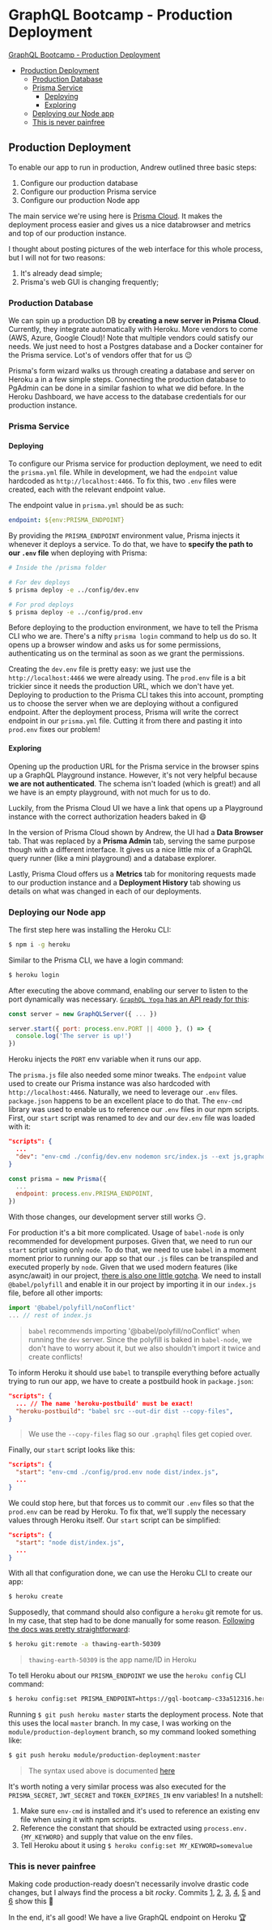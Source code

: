 # GraphQL Bootcamp - Production Deployment

[GraphQL Bootcamp - Production Deployment](#graphql-bootcamp---production-deployment)
- [Production Deployment](#production-deployment)
  - [Production Database](#production-database)
  - [Prisma Service](#prisma-service)
    - [Deploying](#deploying)
    - [Exploring](#exploring)
  - [Deploying our Node app](#deploying-our-node-app)
  - [This is never painfree](#this-is-never-painfree)

## Production Deployment

To enable our app to run in production, Andrew outlined three basic steps:

1. Configure our production database
1. Configure our production Prisma service
1. Configure our production Node app

The main service we're using here is [Prisma Cloud](https://www.prisma.io/cloud). It makes the deployment process easier and gives us a nice databrowser and metrics and top of our production instance.

I thought about posting pictures of the web interface for this whole process, but I will not for two reasons:

1. It's already dead simple;
1. Prisma's web GUI is changing frequently;

### Production Database

We can spin up a production DB by **creating a new server in Prisma Cloud**. Currently, they integrate automatically with Heroku. More vendors to come (AWS, Azure, Google Cloud)! Note that multiple vendors could satisfy our needs. We just need to host a Postgres database and a Docker container for the Prisma service. Lot's of vendors offer that for us 😉

Prisma's form wizard walks us through creating a database and server on Heroku a in a few simple steps. Connecting the production database to PgAdmin can be done in a similar fashion to what we did before. In the Heroku Dashboard, we have access to the database credentials for our production instance.

### Prisma Service

#### Deploying

To configure our Prisma service for production deployment, we need to edit the `prisma.yml` file. While in development, we had the `endpoint` value hardcoded as `http://localhost:4466`. To fix this, two `.env` files were created, each with the relevant endpoint value.

The endpoint value in `prisma.yml` should be as such:

```yml
endpoint: ${env:PRISMA_ENDPOINT}
```

By providing the `PRISMA_ENDPOINT` environment value, Prisma injects it whenever it deploys a service. To do that, we have to **specify the path to our `.env` file** when deploying with Prisma:

```bash
# Inside the /prisma folder

# For dev deploys
$ prisma deploy -e ../config/dev.env

# For prod deploys
$ prisma deploy -e ../config/prod.env
```

Before deploying to the production environment, we have to tell the Prisma CLI who we are. There's a nifty `prisma login` command to help us do so. It opens up a browser window and asks us for some permissions, authenticating us on the terminal as soon as we grant the permissions.

Creating the `dev.env` file is pretty easy: we just use the `http://localhost:4466` we were already using. The `prod.env` file is a bit trickier since it needs the production URL, which we don't have yet. Deploying to production to the Prisma CLI takes this into account, prompting us to choose the server when we are deploying without a configured endpoint. After the deployment process, Prisma will write the correct endpoint in our `prisma.yml` file. Cutting it from there and pasting it into `prod.env` fixes our problem!

#### Exploring

Opening up the production URL for the Prisma service in the browser spins up a GraphQL Playground instance. However, it's not very helpful because **we are not authenticated**. The schema isn't loaded (which is great!) and all we have is an empty playground, with not much for us to do.

Luckily, from the Prisma Cloud UI we have a link that opens up a Playground instance with the correct authorization headers baked in 😄

In the version of Prisma Cloud shown by Andrew, the UI had a **Data Browser** tab. That was replaced by a **Prisma Admin** tab, serving the same purpose though with a different interface. It gives us a nice little mix of a GraphQL query runner (like a mini playground) and a database explorer.

Lastly, Prisma Cloud offers us a **Metrics** tab for monitoring requests made to our production instance and a **Deployment History** tab showing us details on what was changed in each of our deployments.

### Deploying our Node app

The first step here was installing the Heroku CLI:

```bash
$ npm i -g heroku
```

Similar to the Prisma CLI, we have a login command: 

```bash
$ heroku login
```

After executing the above command, enabling our server to listen to the port dynamically was necessary. [`GraphQL Yoga` has an API ready for this](https://github.com/prisma/graphql-yoga#startoptions-options-callback-options-options--void----null-promisevoid):

```javascript
const server = new GraphQLServer({ ... })

server.start({ port: process.env.PORT || 4000 }, () => {
  console.log('The server is up!')
})
```

Heroku injects the `PORT` env variable when it runs our app.

The `prisma.js` file also needed some minor tweaks. The `endpoint` value used to create our Prisma instance was also hardcoded with `http://localhost:4466`. Naturally, we need to leverage our `.env` files. `package.json` happens to be an excellent place to do that. The `env-cmd` library was used to enable us to reference our `.env` files in our npm scripts. First, our `start` script was renamed to `dev` and our `dev.env` file was loaded with it:

```json
"scripts": {
  ...
  "dev": "env-cmd ./config/dev.env nodemon src/index.js --ext js,graphql --exec babel-node"
}
```

```js
const prisma = new Prisma({
  ...
  endpoint: process.env.PRISMA_ENDPOINT,
})
```

With those changes, our development server still works 😏.

For production it's a bit more complicated. Usage of `babel-node` is only recommended for development purposes. Given that, we need to run our `start` script using only `node`. To do that, we need to use `babel` in a moment moment prior to running our app so that our `.js` files can be transpiled and executed properly by `node`. Given that we used modern features (like async/await) in our project, [there is also one little gotcha](https://babeljs.io/docs/en/babel-polyfill). We need to install `@babel/polyfill` and enable it in our project by importing it in our `index.js` file, before all other imports:

```js
import '@babel/polyfill/noConflict'
... // rest of index.js
```

> `babel` recommends importing '@babel/polyfill/noConflict' when running the `dev` server. Since the polyfill is baked in `babel-node`, we don't have to worry about it, but we also shouldn't import it twice and create conflicts!

To inform Heroku it should use `babel` to transpile everything before actually trying to run our app, we have to create a postbuild hook in `package.json`:

```json
"scripts": {
  ... // The name 'heroku-postbuild' must be exact!
  "heroku-postbuild": "babel src --out-dir dist --copy-files",
}
```

> We use the `--copy-files` flag so our `.graphql` files get copied over.

Finally, our `start` script looks like this:

```json
"scripts": {
  "start": "env-cmd ./config/prod.env node dist/index.js",
  ...
}
```

We could stop here, but that forces us to commit our `.env` files so that the `prod.env` can be read by Heroku. To fix that, we'll supply the necessary values through Heroku itself. Our `start` script can be simplified:

```json
"scripts": {
  "start": "node dist/index.js",
  ...
}
```

With all that configuration done, we can use the Heroku CLI to create our app:

```bash
$ heroku create
```

Supposedly, that command should also configure a `heroku` git remote for us. In my case, that step had to be done manually for some reason. [Following the docs was pretty straightforward](https://devcenter.heroku.com/articles/git#creating-a-heroku-remote):

```bash
$ heroku git:remote -a thawing-earth-50309
```

> `thawing-earth-50309` is the app name/ID in Heroku

To tell Heroku about our `PRISMA_ENDPOINT` we use the `heroku config` CLI command:

```bash
$ heroku config:set PRISMA_ENDPOINT=https://gql-bootcamp-c33a512316.herokuapp.com/gql-bootcamp/prod --app=thawing-earth-50309
```

Running `$ git push heroku master` starts the deployment process. Note that this uses the local `master` branch. In my case, I was working on the `module/production-deployment` branch, so my command looked something like:

```bash
$ git push heroku module/production-deployment:master
```

> The syntax used above is documented [here](https://devcenter.heroku.com/articles/git#deploying-from-a-branch-besides-master)

It's worth noting a very similar process was also executed for the `PRISMA_SECRET`, `JWT_SECRET` and `TOKEN_EXPIRES_IN` env variables! In a nutshell:

1. Make sure `env-cmd` is installed and it's used to reference an existing env file when using it with npm scripts.
1. Reference the constant that should be extracted using `process.env.{MY_KEYWORD}` and supply that value on the env files.
1. Tell Heroku about it using `$ heroku config:set MY_KEYWORD=somevalue`


### This is never painfree

Making code production-ready doesn't necessarily involve drastic code changes, but I always find the process a bit *rocky*. Commits [1](https://github.com/eaverdeja/graphql-bootcamp/commit/74d586e94f8b14e2dbd1c5eea5d35eb5a8229a82), [2](https://github.com/eaverdeja/graphql-bootcamp/commit/578b28a7a890cedaed720645f7ab93b701904b1d), [3](https://github.com/eaverdeja/graphql-bootcamp/commit/17e21fc0e9f1463aafaeadaecdbc00fabe0bf9a7), [4](https://github.com/eaverdeja/graphql-bootcamp/commit/f0bf1e198b2ce1016a44e1f39dfdafc61bc00dcc), [5](https://github.com/eaverdeja/graphql-bootcamp/commit/fa0ac58cf44385dfb2657a15071e407702b3ed58) and [6](https://github.com/eaverdeja/graphql-bootcamp/commit/98f41b681f2b657ff52f92e3618c4d2480a613eb) show this 🙁

In the end, it's all good! We have a live GraphQL endpoint on Heroku 🏆
